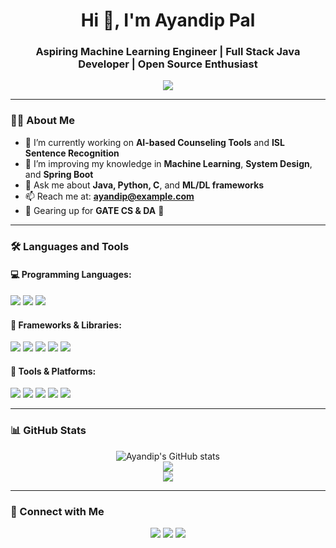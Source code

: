 <!-- GitHub Profile README.md -->

<h1 align="center">Hi 👋, I'm Ayandip Pal</h1>
<h3 align="center">Aspiring Machine Learning Engineer | Full Stack Java Developer | Open Source Enthusiast</h3>

<p align="center">
  <img src="https://readme-typing-svg.herokuapp.com?center=true&vCenter=true&lines=Passionate+Programmer;Always+Learning;Loves+Clean+Code;Open+Source+Contributor" />
</p>

---

### 🧑‍💻 About Me

- 🔭 I’m currently working on **AI-based Counseling Tools** and **ISL Sentence Recognition**
- 🌱 I’m improving my knowledge in **Machine Learning**, **System Design**, and **Spring Boot**
- 💬 Ask me about **Java, Python, C**, and **ML/DL frameworks**
- 📫 Reach me at: **ayandip@example.com**
- 🧠 Gearing up for **GATE CS & DA** 🎯

---

### 🛠️ Languages and Tools

#### 💻 Programming Languages:
<p>
  <img src="https://img.shields.io/badge/Python-3776AB?style=for-the-badge&logo=python&logoColor=white"/>
  <img src="https://img.shields.io/badge/Java-007396?style=for-the-badge&logo=java&logoColor=white"/>
  <img src="https://img.shields.io/badge/C-00599C?style=for-the-badge&logo=c&logoColor=white"/>
</p>

#### 🧰 Frameworks & Libraries:
<p>
  <img src="https://img.shields.io/badge/scikit--learn-F7931E?style=for-the-badge&logo=scikit-learn&logoColor=white"/>
  <img src="https://img.shields.io/badge/TensorFlow-FF6F00?style=for-the-badge&logo=tensorflow&logoColor=white"/>
  <img src="https://img.shields.io/badge/Keras-D00000?style=for-the-badge&logo=keras&logoColor=white"/>
  <img src="https://img.shields.io/badge/Spring-6DB33F?style=for-the-badge&logo=spring&logoColor=white"/>
  <img src="https://img.shields.io/badge/SpringBoot-6DB33F?style=for-the-badge&logo=spring-boot&logoColor=white"/>
</p>

#### 🧪 Tools & Platforms:
<p>
  <img src="https://img.shields.io/badge/VS%20Code-007ACC?style=for-the-badge&logo=visual-studio-code&logoColor=white"/>
  <img src="https://img.shields.io/badge/Git-F05032?style=for-the-badge&logo=git&logoColor=white"/>
  <img src="https://img.shields.io/badge/GitHub-181717?style=for-the-badge&logo=github&logoColor=white"/>
  <img src="https://img.shields.io/badge/Postman-FF6C37?style=for-the-badge&logo=postman&logoColor=white"/>
  <img src="https://img.shields.io/badge/Maven-C71A36?style=for-the-badge&logo=apache-maven&logoColor=white"/>
</p>

---

### 📊 GitHub Stats
<p align="center">
  <img src="https://github-readme-stats.vercel.app/api?username=Ayandi999&show_icons=true&theme=radical" alt="Ayandip's GitHub stats" />
  <br/>
  <img src="https://github-readme-streak-stats.herokuapp.com/?user=Ayandi999&theme=radical" />
  <br/>
  <img src="https://github-readme-stats.vercel.app/api/top-langs/?username=Ayandi999&layout=compact&theme=radical" />
</p>

---

### 🔗 Connect with Me

<p align="center">
  <a href="https://www.linkedin.com/in/ayandip-pal/" target="_blank"><img src="https://img.shields.io/badge/-LinkedIn-0077B5?style=for-the-badge&logo=linkedin&logoColor=white"/></a>
  <a href="mailto:ayandip@example.com"><img src="https://img.shields.io/badge/-Gmail-D14836?style=for-the-badge&logo=gmail&logoColor=white"/></a>
  <a href="https://github.com/Ayandi999" target="_blank"><img src="https://img.shields.io/badge/-GitHub-black?style=for-the-badge&logo=github&logoColor=white"/></a>
</p>
